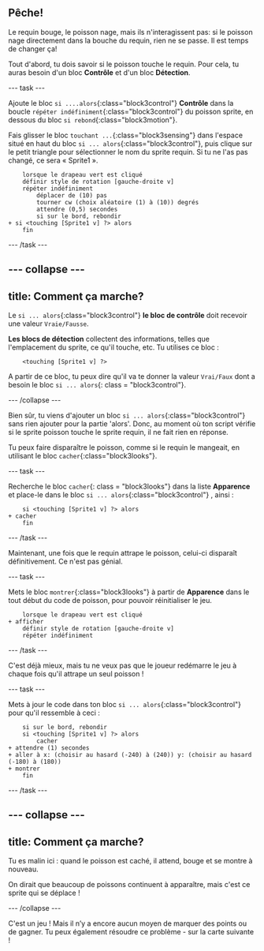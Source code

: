 ## Pêche!

Le requin bouge, le poisson nage, mais ils n'interagissent pas: si le poisson nage directement dans la bouche du requin, rien ne se passe. Il est temps de changer ça!

Tout d'abord, tu dois savoir si le poisson touche le requin. Pour cela, tu auras besoin d'un bloc **Contrôle** et d'un bloc **Détection**.

\--- task \---

Ajoute le bloc `si ....alors`{:class="block3control"} **Contrôle** dans la boucle `répéter indéfiniment`{:class="block3control"} du poisson sprite, en dessous du bloc `si rebond`{:class="block3motion"}.

Fais glisser le bloc `touchant ...`{:class="block3sensing"} dans l'espace situé en haut du bloc `si ... alors`{:class="block3control"}, puis clique sur le petit triangle pour sélectionner le nom du sprite requin. Si tu ne l'as pas changé, ce sera « Sprite1 ».

```blocks3
    lorsque le drapeau vert est cliqué
    définir style de rotation [gauche-droite v]
    répéter indéfiniment 
        déplacer de (10) pas
        tourner cw (choix aléatoire (1) à (10)) degrés
        attendre (0,5) secondes
        si sur le bord, rebondir
+ si <touching [Sprite1 v] ?> alors
    fin
```

\--- /task \---

## \--- collapse \---

## title: Comment ça marche?

Le `si ... alors`{:class="block3control"} **le bloc de contrôle** doit recevoir une valeur `Vraie/Fausse`.

**Les blocs de détection** collectent des informations, telles que l'emplacement du sprite, ce qu'il touche, etc. Tu utilises ce bloc :

```blocks3
    <touching [Sprite1 v] ?>
```

A partir de ce bloc, tu peux dire qu'il va te donner la valeur `Vrai/Faux` dont a besoin le bloc `si ... alors`{: class = "block3control"}.

\--- /collapse \---

Bien sûr, tu viens d'ajouter un bloc `si ... alors`{:class="block3control"} sans rien ajouter pour la partie 'alors'. Donc, au moment où ton script vérifie si le sprite poisson touche le sprite requin, il ne fait rien en réponse.

Tu peux faire disparaître le poisson, comme si le requin le mangeait, en utilisant le bloc `cacher`{:class="block3looks"}.

\--- task \---

Recherche le bloc `cacher`{: class = "block3looks"} dans la liste **Apparence** et place-le dans le bloc `si ... alors`{:class="block3control"} , ainsi :

```blocks3
    si <touching [Sprite1 v] ?> alors
+ cacher
    fin
```

\--- /task \---

Maintenant, une fois que le requin attrape le poisson, celui-ci disparaît définitivement. Ce n'est pas génial.

\--- task \---

Mets le bloc `montrer`{:class="block3looks"} à partir de **Apparence** dans le tout début du code de poisson, pour pouvoir réinitialiser le jeu.

```blocks3
    lorsque le drapeau vert est cliqué
+ afficher
    définir style de rotation [gauche-droite v]
    répéter indéfiniment
```

\--- /task \---

C'est déjà mieux, mais tu ne veux pas que le joueur redémarre le jeu à chaque fois qu'il attrape un seul poisson !

\--- task \---

Mets à jour le code dans ton bloc `si ... alors`{:class="block3control"} pour qu'il ressemble à ceci :

```blocks3
    si sur le bord, rebondir
    si <touching [Sprite1 v] ?> alors
        cacher
+ attendre (1) secondes
+ aller à x: (choisir au hasard (-240) à (240)) y: (choisir au hasard (-180) à (180))
+ montrer
    fin
```

\--- /task \---

## \--- collapse \---

## title: Comment ça marche?

Tu es malin ici : quand le poisson est caché, il attend, bouge et se montre à nouveau.

On dirait que beaucoup de poissons continuent à apparaître, mais c'est ce sprite qui se déplace !

\--- /collapse \---

C'est un jeu ! Mais il n’y a encore aucun moyen de marquer des points ou de gagner. Tu peux également résoudre ce problème - sur la carte suivante !